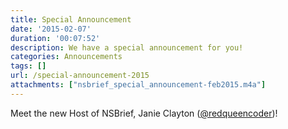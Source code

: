 ```yaml
---
title: Special Announcement
date: '2015-02-07'
duration: '00:07:52'
description: We have a special announcement for you!
categories: Announcements
tags: []
url: /special-announcement-2015
attachments: ["nsbrief_special_announcement-feb2015.m4a"]
---
```



Meet the new Host of NSBrief, Janie Clayton ([@redqueencoder](http://twitter.com/redqueencoder))!

